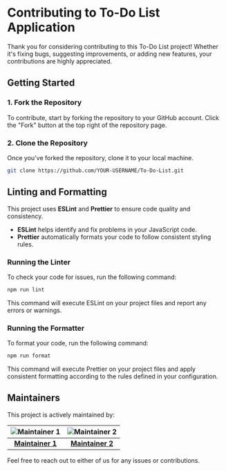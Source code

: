 # Contributing to To-Do List Application

Thank you for considering contributing to this To-Do List project! Whether it's fixing bugs, suggesting improvements, or adding new features, your contributions are highly appreciated.

## Getting Started

### 1. Fork the Repository

To contribute, start by forking the repository to your GitHub account. Click the "Fork" button at the top right of the repository page.

### 2. Clone the Repository

Once you've forked the repository, clone it to your local machine.

```bash
git clone https://github.com/YOUR-USERNAME/To-Do-List.git
```

## Linting and Formatting

This project uses **ESLint** and **Prettier** to ensure code quality and consistency.

- **ESLint** helps identify and fix problems in your JavaScript code.
- **Prettier** automatically formats your code to follow consistent styling rules.

### Running the Linter

To check your code for issues, run the following command:

```bash
npm run lint
```

This command will execute ESLint on your project files and report any errors or warnings.

### Running the Formatter

To format your code, run the following command:

```bash
npm run format
```

This command will execute Prettier on your project files and apply consistent formatting according to the rules defined in your configuration.

## Maintainers

This project is actively maintained by:

| ![Maintainer 1](https://github.com/bryans-go.png?size=100) | ![Maintainer 2](https://github.com/Anshgrover23.png?size=100) |
| :--------------------------------------------------------: | :-----------------------------------------------------------: |
|      **[Maintainer 1](https://github.com/bryans-go)**      |      **[Maintainer 2](https://github.com/Anshgrover23)**      |

Feel free to reach out to either of us for any issues or contributions.
